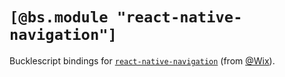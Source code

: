 # `[@bs.module "react-native-navigation"]`

Bucklescript bindings for [`react-native-navigation`](https://wix.github.io/react-native-navigation/) (from [@Wix](https://github.com/wix)).
